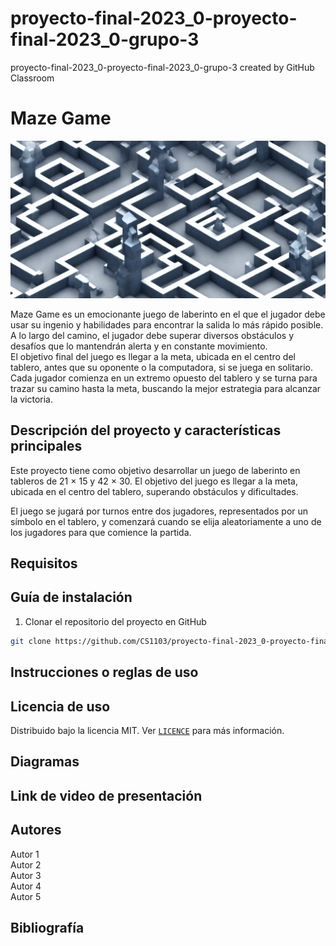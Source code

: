 # proyecto-final-2023_0-proyecto-final-2023_0-grupo-3
proyecto-final-2023_0-proyecto-final-2023_0-grupo-3 created by GitHub Classroom
# Maze Game

![Maze Game Logo](https://github.com/CS1103/proyecto-final-2023_0-proyecto-final-2023_0-grupo-3/blob/main/prueba1.png)

Maze Game es un emocionante juego de laberinto en el que el jugador debe usar su ingenio y habilidades para encontrar la salida lo más rápido posible.  
A lo largo del camino, el jugador debe superar diversos obstáculos y desafíos que lo mantendrán alerta y en constante movimiento.  
El objetivo final del juego es llegar a la meta, ubicada en el centro del tablero, antes que su oponente o la computadora, si se juega en solitario.   
Cada jugador comienza en un extremo opuesto del tablero y se turna para trazar su camino hasta la meta, buscando la mejor estrategia para alcanzar la victoria.   


## Descripción del proyecto y características principales

Este proyecto tiene como objetivo desarrollar un juego de laberinto en tableros de 21 × 15 y 42 × 30. El objetivo del juego es llegar a la meta, ubicada en el centro del tablero, superando obstáculos y dificultades.

El juego se jugará por turnos entre dos jugadores, representados por un símbolo en el tablero, y comenzará cuando se elija aleatoriamente a uno de los jugadores para que comience la partida.




## Requisitos  


## Guía de instalación  

1. Clonar el repositorio del proyecto en GitHub

```bash
git clone https://github.com/CS1103/proyecto-final-2023_0-proyecto-final-2023_0-grupo-3.git
```

## Instrucciones o reglas de uso  

## Licencia de uso 

Distribuido bajo la licencia MIT. Ver [`LICENCE`](LICENCE) para más información.

## Diagramas  

## Link de video de presentación  

## Autores  

Autor 1  
Autor 2  
Autor 3  
Autor 4  
Autor 5  

## Bibliografía  


